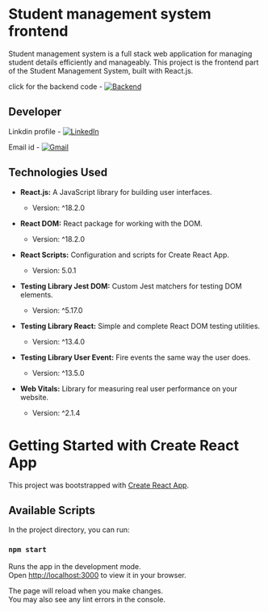 # Student management system frontend
Student management system is a full stack web application for managing student details efficiently and manageably. This project is the frontend part of the Student Management System, built with React.js.

click for the backend code - [![Backend](https://img.shields.io/badge/Backend-Link%20Here-brightgreen.svg)](https://github.com/rushikeshdarade3333/student-management-system-backend)

## Developer

Linkdin profile - [![LinkedIn](https://img.shields.io/badge/LinkedIn-Connect-blue?style=social&logo=linkedin&labelColor=0077B5)](https://www.linkedin.com/in/rushikesh-darade)

Email id        - [![Gmail](https://img.shields.io/badge/Gmail-Contact-red?style=social&logo=gmail&labelColor=D14836)](mailto:rushikeshdarade3333@gmail.com)

## Technologies Used

- **React.js:** A JavaScript library for building user interfaces.
  - Version: ^18.2.0

- **React DOM:** React package for working with the DOM.
  - Version: ^18.2.0

- **React Scripts:** Configuration and scripts for Create React App.
  - Version: 5.0.1

- **Testing Library Jest DOM:** Custom Jest matchers for testing DOM elements.
  - Version: ^5.17.0

- **Testing Library React:** Simple and complete React DOM testing utilities.
  - Version: ^13.4.0

- **Testing Library User Event:** Fire events the same way the user does.
  - Version: ^13.5.0

- **Web Vitals:** Library for measuring real user performance on your website.
  - Version: ^2.1.4

# Getting Started with Create React App

This project was bootstrapped with [Create React App](https://github.com/facebook/create-react-app).

## Available Scripts

In the project directory, you can run:

### `npm start`

Runs the app in the development mode.\
Open [http://localhost:3000](http://localhost:3000) to view it in your browser.

The page will reload when you make changes.\
You may also see any lint errors in the console.
